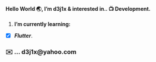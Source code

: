 <h4>Hello World 🌏, I’m d3j1x & interested in.. 📺 Development.</h4> 

1. <b>I’m currently learning:</b><br>

- [x] ***Flutter***.

<h3>✉️ ... d3j1x@yahoo.com</h3> 


<!---
d3j1x/d3j1x is a ✨ special ✨ repository because its `README.md` (this file) appears on your GitHub profile.
You can click the Preview link to take a look at your changes.
--->
